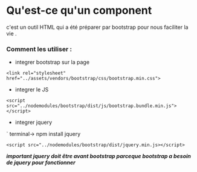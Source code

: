 # Qu'est-ce qu'un component

c'est un outil HTML qui a été préparer par bootstrap pour nous faciliter la vie .

### Comment les utiliser :

+ integrer bootstrap sur la page 

` <link rel="stylesheet" href="../assets/vendors/bootstrap/css/bootstrap.min.css"> `

+ integrer le JS

` <script src="../nodemodules/bootstrap/dist/js/bootstrap.bundle.min.js"></script> `

+ integrer jquery

` terminal-> npm install jquery 

` <script src="../nodemodules/bootstrap/dist/jquery.min.js></script> `

<strong><em>important jquery doit être avant bootstrap parceque bootstrap a besoin de jquery pour fonctionner</em></strong>
